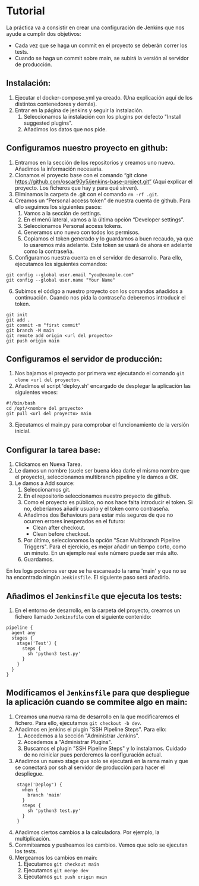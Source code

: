 # Tutorial
La práctica va a consistir en crear una configuración de Jenkins que nos ayude a cumplir dos objetivos:
* Cada vez que se haga un commit en el proyecto se deberán correr los tests.
* Cuando se haga un commit sobre main, se subirá la versión al servidor de producción.

## Instalación:
1. Ejecutar el docker-compose.yml ya creado. (Una explicación aquí de los distintos contenedores y demás).
2. Entrar en la página de jenkins y seguir la instalación.
   1. Seleccionamos la instalación con los plugins por defecto "Install suggested plugins".
   2. Añadimos los datos que nos pide.

## Configuramos nuestro proyecto en github:
1. Entramos en la sección de los repositorios y creamos uno nuevo. Añadimos la información necesaria.
2. Clonamos el proyecto base con el comando “git clone https://github.com/oscar90y5/jenkins-base-project.git” (Aquí explicar el proyecto. Los ficheros que hay y para qué sirven).
3. Eliminamos la carpeta de .git con el comando `rm -rf .git`.
4. Creamos un “Personal access token” de nuestra cuenta de github. Para ello seguimos los siguientes pasos:
   1. Vamos a la sección de settings.
   1. En el menú lateral, vamos a la última opción “Developer settings”.
   1. Seleccionamos Personal access tokens.
   1. Generamos uno nuevo con todos los permisos.
   1. Copiamos el token generado y lo guardamos a buen recaudo, ya que lo usaremos más adelante. Este token se usará de ahora en adelante como la contraseña.
5. Configuramos nuestra cuenta en el servidor de desarrollo. Para ello, ejecutamos los siguientes comandos:
```shell
git config --global user.email "you@example.com"
git config --global user.name "Your Name"
```
6. Subimos el código a nuestro proyecto con los comandos añadidos a continuación. Cuando nos pida la contraseña deberemos introducir el token.
```shell
git init
git add .
git commit -m "first commit"
git branch -M main
git remote add origin <url del proyecto>
git push origin main
```

## Configuramos el servidor de producción:
1. Nos bajamos el proyecto por primera vez ejecutando el comando `git clone <url del proyecto>`.
2. Añadimos el script 'deploy.sh' encargado de desplegar la aplicación las siguientes veces:
```shell
#!/bin/bash
cd /opt/<nombre del proyecto>
git pull <url del proyecto> main
```
3. Ejecutamos el main.py para comprobar el funcionamiento de la versión inicial.

## Configurar la tarea base:
1. Clickamos en Nueva Tarea.
2. Le damos un nombre (suele ser buena idea darle el mismo nombre que el proyecto), seleccionamos multibranch pipeline y le damos a OK.
3. Le damos a Add source:
   1. Seleccionamos git.
   2. En el repositorio seleccionamos nuestro proyecto de github.
   3. Como el proyecto es público, no nos hace falta introducir el token. Si no, deberíamos añadir usuario y el token como contraseña.
   4. Añadimos dos Behaviours para estar más seguros de que no ocurren errores inesperados en el futuro:
      * Clean after checkout.
      * Clean before checkout.
   5. Por último, seleccionamos la opción "Scan Multibranch Pipeline Triggers". Para el ejercicio, es mejor añadir un tiempo corto, como un minuto. En un ejemplo real este número puede ser más alto.
   6. Guardamos.

En los logs podemos ver que se ha escaneado la rama 'main' y que no se ha encontrado ningún `Jenkinsfile`. El siguiente paso será añadirlo.

## Añadimos el `Jenkinsfile` que ejecuta los tests:
1. En el entorno de desarrollo, en la carpeta del proyecto, creamos un fichero llamado `Jenkinsfile` con el siguiente contenido:
```shell
pipeline {
  agent any
  stages {
    stage('Test') {
      steps {
        sh 'python3 test.py'
      }
    }
  }
}
```

## Modificamos el `Jenkinsfile` para que despliegue la aplicación cuando se commitee algo en main:
1. Creamos una nueva rama de desarrollo en la que modificaremos el fichero. Para ello, ejecutamos `git checkout -b dev`.
2. Añadimos en jenkins el plugin "SSH Pipeline Steps". Para ello:
   1. Accedemos a la sección "Administrar Jenkins".
   2. Accedemos a "Administrar Plugins".
   3. Buscamos el plugin "SSH Pipeline Steps" y lo instalamos. Cuidado de no reiniciar pues perderemos la configuración actual.
3. Añadimos un nuevo stage que solo se ejecutará en la rama main y que se conectará por ssh al servidor de producción para hacer el despliegue.
```shell
    stage('Deploy') {
      when {
        branch 'main'
      }
      steps {
        sh 'python3 test.py'
      }
    }
```
4. Añadimos ciertos cambios a la calculadora. Por ejemplo, la multiplicación.
5. Commiteamos y pusheamos los cambios. Vemos que solo se ejecutan los tests.
6. Mergeamos los cambios en main:
   1. Ejecutamos `git checkout main`
   2. Ejecutamos `git merge dev`
   3. Ejecutamos `git push origin main`



